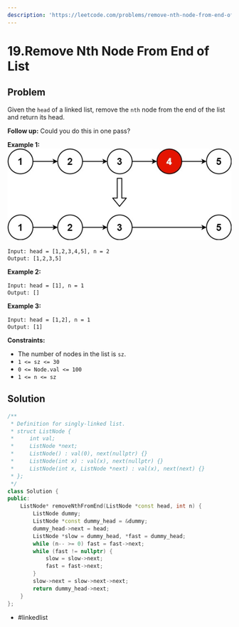 ```yaml
---
description: 'https://leetcode.com/problems/remove-nth-node-from-end-of-list/'
---
```


# 19.Remove Nth Node From End of List

## Problem

Given the `head` of a linked list, remove the `nth` node from the end of the list and return its head.

**Follow up:** Could you do this in one pass?

**Example 1:** ![](../.gitbook/assets/remove_ex1.jpg)

```text
Input: head = [1,2,3,4,5], n = 2
Output: [1,2,3,5]
```

**Example 2:**

```text
Input: head = [1], n = 1
Output: []
```

**Example 3:**

```text
Input: head = [1,2], n = 1
Output: [1]
```

**Constraints:**

* The number of nodes in the list is `sz`.
* `1 <= sz <= 30`
* `0 <= Node.val <= 100`
* `1 <= n <= sz`

## Solution

```cpp
/**
 * Definition for singly-linked list.
 * struct ListNode {
 *     int val;
 *     ListNode *next;
 *     ListNode() : val(0), next(nullptr) {}
 *     ListNode(int x) : val(x), next(nullptr) {}
 *     ListNode(int x, ListNode *next) : val(x), next(next) {}
 * };
 */
class Solution {
public:
    ListNode* removeNthFromEnd(ListNode *const head, int n) {
        ListNode dummy;
        ListNode *const dummy_head = &dummy;
        dummy_head->next = head;
        ListNode *slow = dummy_head, *fast = dummy_head;
        while (n-- >= 0) fast = fast->next;
        while (fast != nullptr) {
            slow = slow->next;
            fast = fast->next;
        }
        slow->next = slow->next->next;
        return dummy_head->next;
    }
};
```

* \#linkedlist

